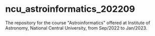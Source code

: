 # ncu_astroinformatics_202209
The repository for the course "Astroinformatics" offered at Institute of Astronomy, National Central University, from Sep/2022 to Jan/2023.
